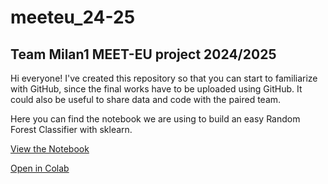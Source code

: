 # meeteu_24-25
## Team Milan1 MEET-EU project 2024/2025
Hi everyone! I've created this repository so that you can start to familiarize with GitHub, since the final works have to be uploaded using GitHub. 
It could also be useful to share data and code with the paired team. 

Here you can find the notebook we are using to build an easy Random Forest Classifier with sklearn. 

[View the Notebook](Machine_Learning_MEET_EU_Group1.ipynb)

[Open in Colab](https://colab.research.google.com/github/agerexx/meeteu_24-25/blob/main/Machine_Learning_MEET_EU_Group1.ipynb)


